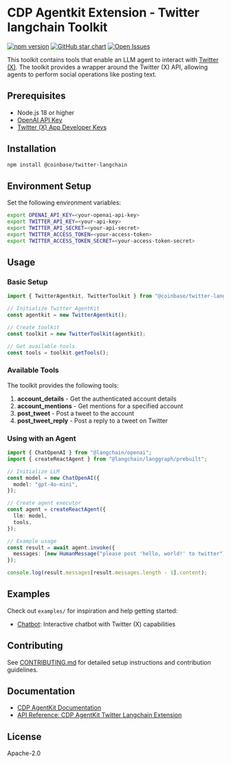 # CDP Agentkit Extension - Twitter langchain Toolkit

[![npm version](https://img.shields.io/npm/v/@coinbase/twitter-langchain.svg?style=flat-square)](https://www.npmjs.com/package/@coinbase/twitter-langchain) [![GitHub star chart](https://img.shields.io/github/stars/coinbase/cdp-agentkit-nodejs?style=flat-square)](https://star-history.com/#coinbase/cdp-agentkit-nodejs) [![Open Issues](https://img.shields.io/github/issues-raw/coinbase/cdp-agentkit-nodejs?style=flat-square)](https://github.com/coinbase/cdp-agentkit-nodejs/issues)

This toolkit contains tools that enable an LLM agent to interact with [Twitter (X)](https://developer.x.com/en/docs/x-api). The toolkit provides a wrapper around the Twitter (X) API, allowing agents to perform social operations like posting text.

## Prerequisites

- Node.js 18 or higher
- [OpenAI API Key](https://platform.openai.com/docs/quickstart#create-and-export-an-api-key)
- [Twitter (X) App Developer Keys](https://developer.x.com/en/portal/dashboard)

## Installation

```bash
npm install @coinbase/twitter-langchain
```

## Environment Setup

Set the following environment variables:

```bash
export OPENAI_API_KEY=<your-openai-api-key>
export TWITTER_API_KEY=<your-api-key>
export TWITTER_API_SECRET=<your-api-secret>
export TWITTER_ACCESS_TOKEN=<your-access-token>
export TWITTER_ACCESS_TOKEN_SECRET=<your-access-token-secret>
```

## Usage

### Basic Setup

```typescript
import { TwitterAgentkit, TwitterToolkit } from "@coinbase/twitter-langchain";

// Initialize Twitter AgentKit
const agentkit = new TwitterAgentkit();

// Create toolkit
const toolkit = new TwitterToolkit(agentkit);

// Get available tools
const tools = toolkit.getTools();
```

### Available Tools

The toolkit provides the following tools:

1. **account_details** - Get the authenticated account details
4. **account_mentions** - Get mentions for a specified account
2. **post_tweet** - Post a tweet to the account
3. **post_tweet_reply** - Post a reply to a tweet on Twitter

### Using with an Agent

```typescript
import { ChatOpenAI } from "@langchain/openai";
import { createReactAgent } from "@langchain/langgraph/prebuilt";

// Initialize LLM
const model = new ChatOpenAI({
  model: "gpt-4o-mini",
});

// Create agent executor
const agent = createReactAgent({
  llm: model,
  tools,
});

// Example usage
const result = await agent.invoke({
  messages: [new HumanMessage("please post 'hello, world!' to twitter")],
});

console.log(result.messages[result.messages.length - 1].content);
```

## Examples

Check out `examples/` for inspiration and help getting started:

- [Chatbot](./examples/chatbot/README.md): Interactive chatbot with Twitter (X) capabilities

## Contributing

See [CONTRIBUTING.md](../CONTRIBUTING.md) for detailed setup instructions and contribution guidelines.

## Documentation

- [CDP AgentKit Documentation](https://docs.cdp.coinbase.com/agentkit/docs/welcome)
- [API Reference: CDP AgentKit Twitter Langchain Extension](https://coinbase.github.io/cdp-agentkit-nodejs/twitter-langchain/index.html)

## License

Apache-2.0
